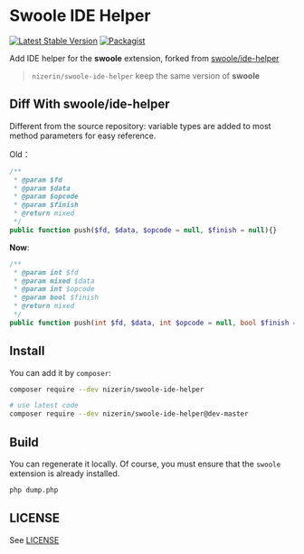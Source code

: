 # Swoole IDE Helper

[![Latest Stable Version](http://img.shields.io/packagist/v/nizerin/swoole-ide-helper.svg)](https://packagist.org/packages/nizerin/swoole-ide-helper)
[![Packagist](https://img.shields.io/packagist/dt/nizerin/swoole-ide-helper)](https://packagist.org/packages/nizerin/swoole-ide-helper)

Add IDE helper for the **swoole** extension, forked from [swoole/ide-helper](https://github.com/swoole/ide-helper)

> `nizerin/swoole-ide-helper` keep the same version of **swoole**

## Diff With swoole/ide-helper

Different from the source repository: variable types are added to most method parameters for easy reference. 

Old：

```php
/**
 * @param $fd
 * @param $data
 * @param $opcode
 * @param $finish
 * @return mixed
 */
public function push($fd, $data, $opcode = null, $finish = null){}
```

**Now**:

```php
/**
 * @param int $fd
 * @param mixed $data
 * @param int $opcode
 * @param bool $finish
 * @return mixed
 */
public function push(int $fd, $data, int $opcode = null, bool $finish = null){}
```

## Install

You can add it by `composer`:

```bash
composer require --dev nizerin/swoole-ide-helper

# use latest code
composer require --dev nizerin/swoole-ide-helper@dev-master

```

## Build

You can regenerate it locally. Of course, you must ensure that the `swoole` extension is already installed.

```bash
php dump.php
```

## LICENSE

See [LICENSE](LICENSE)
